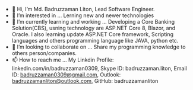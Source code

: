- 👋 Hi, I’m Md. Badruzzaman Liton, Lead Software Engineer.
- 👀 I’m interested in ... Lerning new and newer technologies
- 🌱 I’m currently learning and working ... Developing a Core Banking Solution(CBS), usning technology are ASP.NET Core 8, Blazor, and Oracle. I also learning update ASP.NET Core framework, Scripting languages and others programming language like JAVA, python etc.
- 💞️ I’m looking to collaborate on ... Share my programming knowledge to others person/companies.
- 📫 How to reach me ... My Linkdin Profile: linkedin.com/in/badruzzaman0309, Skype ID: badruzzaman.liton, Email ID: badruzzaman0309@gmail.com, Outlook: badruzzamanliton@outlook.com, GitHub: badruzzamanliton

<!---
badruzzamanliton/badruzzamanliton is a ✨ special ✨ repository because its `README.md` (this file) appears on your GitHub profile.
You can click the Preview link to take a look at your changes.
--->

